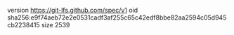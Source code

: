version https://git-lfs.github.com/spec/v1
oid sha256:e9f74aeb72e2e0531cadf3af255c65c42edf8bbe82aa2594c05d945cb2238415
size 2539
